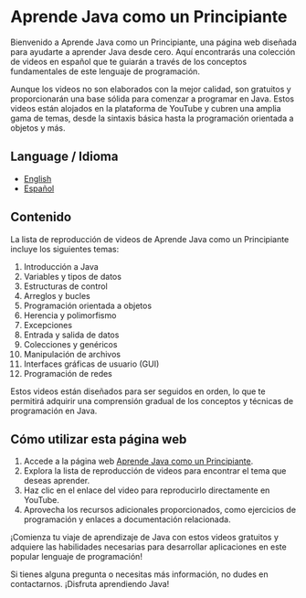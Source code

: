 # Aprende Java como un Principiante

Bienvenido a Aprende Java como un Principiante, una página web diseñada para ayudarte a aprender Java desde cero. Aquí encontrarás una colección de videos en español que te guiarán a través de los conceptos fundamentales de este lenguaje de programación.

Aunque los videos no son elaborados con la mejor calidad, son gratuitos y proporcionarán una base sólida para comenzar a programar en Java. Estos videos están alojados en la plataforma de YouTube y cubren una amplia gama de temas, desde la sintaxis básica hasta la programación orientada a objetos y más.

## Language / Idioma

- [English](README.md)
- [Español](README_ES.md)

## Contenido

La lista de reproducción de videos de Aprende Java como un Principiante incluye los siguientes temas:

1. Introducción a Java
2. Variables y tipos de datos
3. Estructuras de control
4. Arreglos y bucles
5. Programación orientada a objetos
6. Herencia y polimorfismo
7. Excepciones
8. Entrada y salida de datos
9. Colecciones y genéricos
10. Manipulación de archivos
11. Interfaces gráficas de usuario (GUI)
12. Programación de redes

Estos videos están diseñados para ser seguidos en orden, lo que te permitirá adquirir una comprensión gradual de los conceptos y técnicas de programación en Java.

## Cómo utilizar esta página web

1. Accede a la página web [Aprende Java como un Principiante](https://xaxole98.github.io/Aprende-Java-como-un-Principiante/).
2. Explora la lista de reproducción de videos para encontrar el tema que deseas aprender.
3. Haz clic en el enlace del video para reproducirlo directamente en YouTube.
4. Aprovecha los recursos adicionales proporcionados, como ejercicios de programación y enlaces a documentación relacionada.

¡Comienza tu viaje de aprendizaje de Java con estos videos gratuitos y adquiere las habilidades necesarias para desarrollar aplicaciones en este popular lenguaje de programación!

Si tienes alguna pregunta o necesitas más información, no dudes en contactarnos. ¡Disfruta aprendiendo Java!

